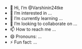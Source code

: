 - 👋 Hi, I’m @Varshinin24tke
- 👀 I’m interested in ...
- 🌱 I’m currently learning ...
- 💞️ I’m looking to collaborate on ...
- 📫 How to reach me ...
- 😄 Pronouns: ...
- ⚡ Fun fact: ...

<!---
Varshinin24tke/Varshinin24tke is a ✨ special ✨ repository because its `README.md` (this file) appears on your GitHub profile.
You can click the Preview link to take a look at your changes.
--->
